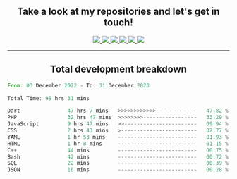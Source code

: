<h2 align="center">
  Take a look at my repositories and let's get in touch!
</h2>
<p align="center">
  <a href= "">
    <img src="https://img.icons8.com/material-outlined/30/689d6a/facebook.png"/>
  </a>
  <a href= "">
    <img src="https://img.icons8.com/material-outlined/30/689d6a/instagram.png"/>
  </a>
  <a href= "">
    <img src="https://img.icons8.com/material-outlined/30/689d6a/linkedin.png"/>
  </a>
  <a href= "">
    <img src="https://img.icons8.com/material-outlined/30/689d6a/twitter.png"/>
  </a>
  <a href= "">
    <img src="https://img.icons8.com/material-outlined/30/689d6a/geography.png"/>
  </a>
  <a href="">
    <img src="https://img.icons8.com/material-outlined/30/689d6a/email.png"/>
  </a>
</p>

---

<h2 align="center">Total development breakdown</h2>

<p align="center">
<!--START_SECTION:waka-->

```rust
From: 03 December 2022 - To: 31 December 2023

Total Time: 98 hrs 31 mins

Dart               47 hrs 7 mins   >>>>>>>>>>>>-------------   47.82 %
PHP                32 hrs 47 mins  >>>>>>>>-----------------   33.29 %
JavaScript         9 hrs 47 mins   >>-----------------------   09.94 %
CSS                2 hrs 43 mins   >------------------------   02.77 %
YAML               1 hr 53 mins    -------------------------   01.93 %
HTML               1 hr 8 mins     -------------------------   01.15 %
C++                44 mins         -------------------------   00.75 %
Bash               42 mins         -------------------------   00.72 %
SQL                22 mins         -------------------------   00.39 %
JSON               16 mins         -------------------------   00.28 %
```

<!--END_SECTION:waka-->
</p>
